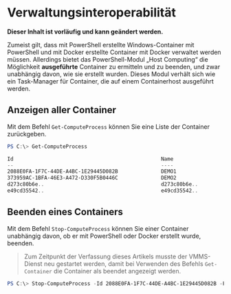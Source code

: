 # Verwaltungsinteroperabilität

**Dieser Inhalt ist vorläufig und kann geändert werden.**

Zumeist gilt, dass mit PowerShell erstellte Windows-Container mit PowerShell und mit Docker erstellte Container mit Docker verwaltet werden müssen. Allerdings bietet das PowerShell-Modul „Host Computing“ die Möglichkeit **ausgeführte** Container zu ermitteln und zu beenden, und zwar unabhängig davon, wie sie erstellt wurden. Dieses Modul verhält sich wie ein Task-Manager für Container, die auf einem Containerhost ausgeführt werden.

## Anzeigen aller Container

Mit dem Befehl `Get-ComputeProcess` können Sie eine Liste der Container zurückgeben.

```powershell
PS C:\> Get-ComputeProcess

Id                                                Name                                      Owner       Type
--                                                ----                                      -----       ----
2088E0FA-1F7C-44DE-A4BC-1E29445D082B              DEMO1                                     VMMS   Container
373959AC-1BFA-46E3-A472-D330F5B0446C              DEMO2                                     VMMS   Container
d273c80b6e..                                      d273c80b6e..                              docker Container
e49cd35542..                                      e49cd35542..                              docker Container
```

## Beenden eines Containers

Mit dem Befehl `Stop-ComputeProcess` können Sie einer Container unabhängig davon, ob er mit PowerShell oder Docker erstellt wurde, beenden.

> Zum Zeitpunkt der Verfassung dieses Artikels musste der VMMS-Dienst neu gestartet werden, damit bei Verwenden des Befehls `Get-Container` die Container als beendet angezeigt werden.

```powershell
PS C:\> Stop-ComputeProcess -Id 2088E0FA-1F7C-44DE-A4BC-1E29445D082B -Force
```





